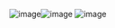 ![image](https://github.com/harsh6754/210306105012/assets/102807602/881d2ab6-2a3e-4ca1-a51a-1adc4ad6c04f)![image](https://github.com/harsh6754/210306105012/assets/102807602/cd001b7f-4994-4f91-85e0-eebcbeaa2494)
![image](https://github.com/harsh6754/210306105012/assets/102807602/202f6513-c8c8-4f3e-868b-80429a6a2346)
